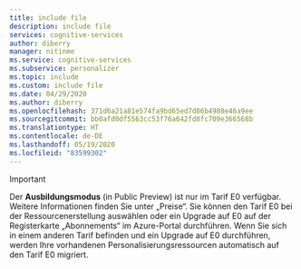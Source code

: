 ```yaml
---
title: include file
description: include file
services: cognitive-services
author: diberry
manager: nitinme
ms.service: cognitive-services
ms.subservice: personalizer
ms.topic: include
ms.custom: include file
ms.date: 04/29/2020
ms.author: diberry
ms.openlocfilehash: 371d6a21a81e574fa9bd65ed7d86b4980e46a9ee
ms.sourcegitcommit: bb0afd0df5563cc53f76a642fd8fc709e366568b
ms.translationtype: HT
ms.contentlocale: de-DE
ms.lasthandoff: 05/19/2020
ms.locfileid: "83599302"
---
```

> [!Important]
> Der **Ausbildungsmodus** (in Public Preview) ist nur im Tarif E0 verfügbar. Weitere Informationen finden Sie unter „Preise“. Sie können den Tarif E0 bei der Ressourcenerstellung auswählen oder ein Upgrade auf E0 auf der Registerkarte „Abonnements“ im Azure-Portal durchführen. Wenn Sie sich in einem anderen Tarif befinden und ein Upgrade auf E0 durchführen, werden Ihre vorhandenen Personalisierungsressourcen automatisch auf den Tarif E0 migriert.